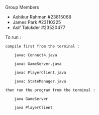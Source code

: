 Group Members
- Ashikur Rahman #23815068
- James Park #23110225
- Asif Talukder #23520477

To run :  
	
	compile first from the terminal : 
	
		javac Connect4.java
		
		javac GameServer.java
		
		javac PlayerClient.java
		
		javac StateManager.java
		
	then run the program from the terminal :
	
		java GameServer
		
		java PlayerClient


